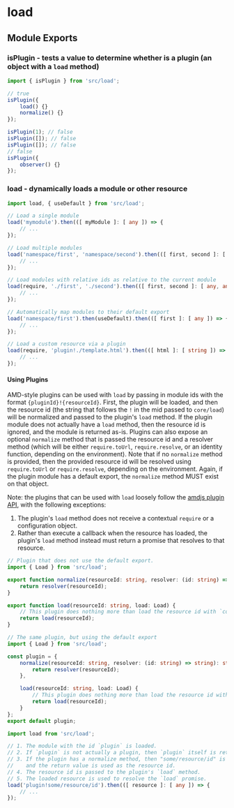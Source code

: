 # load

## Module Exports

### isPlugin - tests a value to determine whether is a plugin (an object with a `load` method)

```ts
import { isPlugin } from 'src/load';

// true
isPlugin({
	load() {}
	normalize() {}
});

isPlugin(1); // false
isPlugin([]); // false
isPlugin([]); // false
// false
isPlugin({
	observer() {}
});

```

### load - dynamically loads a module or other resource

```ts
import load, { useDefault } from 'src/load';

// Load a single module
load('mymodule').then(([ myModule ]: [ any ]) => {
	// ...
});

// Load multiple modules
load('namespace/first', 'namespace/second').then(([ first, second ]: [ any, any ]) => {
	// ...
});

// Load modules with relative ids as relative to the current module
load(require, './first', './second').then(([ first, second ]: [ any, any ]) => {
	// ...
});

// Automatically map modules to their default export
load('namespace/first').then(useDefault).then(([ first ]: [ any ]) => {
	// ...
});

// Load a custom resource via a plugin
load(require, 'plugin!./template.html').then(([ html ]: [ string ]) => {
	// ...
});

```

#### Using Plugins

AMD-style plugins can be used with `load` by passing in module ids with the format `{pluginId}!{resourceId}`. First, the plugin will be loaded, and then the resource id (the string that follows the `!` in the mid passed to `core/load`) will be normalized and passed to the plugin's `load` method. If the plugin module does not actually have a `load` method, then the resource id is ignored, and the module is returned as-is. Plugins can also expose an optional `normalize` method that is passed the resource id and a resolver method (which will be either `require.toUrl`, `require.resolve`, or an identity function, depending on the environment). Note that if no `normalize` method is provided, then the provided resource id will be resolved using `require.toUrl` or `require.resolve`, depending on the environment. Again, if the plugin module has a default export, the `normalize` method MUST exist on that object.

Note: the plugins that can be used with `load` loosely follow the [amdjs plugin API](https://github.com/amdjs/amdjs-api/blob/master/LoaderPlugins.md), with the following exceptions:

1. The plugin's `load` method does not receive a contextual `require` or a configuration object.
2. Rather than execute a callback when the resource has loaded, the plugin's `load` method instead must return a promise that resolves to that resource.

```ts
// Plugin that does not use the default export.
import { Load } from 'src/load';

export function normalize(resourceId: string, resolver: (id: string) => string): string {
	return resolver(resourceId);
}

export function load(resourceId: string, load: Load) {
	// This plugin does nothing more than load the resource id with `core/load`.
	return load(resourceId);
}

```

```ts
// The same plugin, but using the default export
import { Load } from 'src/load';

const plugin = {
	normalize(resourceId: string, resolver: (id: string) => string): string {
		return resolver(resourceId);
	},

	load(resourceId: string, load: Load) {
		// This plugin does nothing more than load the resource id with `core/load`.
		return load(resourceId);
	}
};
export default plugin;

```

```ts
import load from 'src/load';

// 1. The module with the id `plugin` is loaded.
// 2. If `plugin` is not actually a plugin, then `plugin` itself is returned.
// 3. If the plugin has a normalize method, then "some/resource/id" is passed to it,
//    and the return value is used as the resource id.
// 4. The resource id is passed to the plugin's `load` method.
// 5. The loaded resource is used to resolve the `load` promise.
load('plugin!some/resource/id').then(([ resource ]: [ any ]) => {
	// ...
});

```
